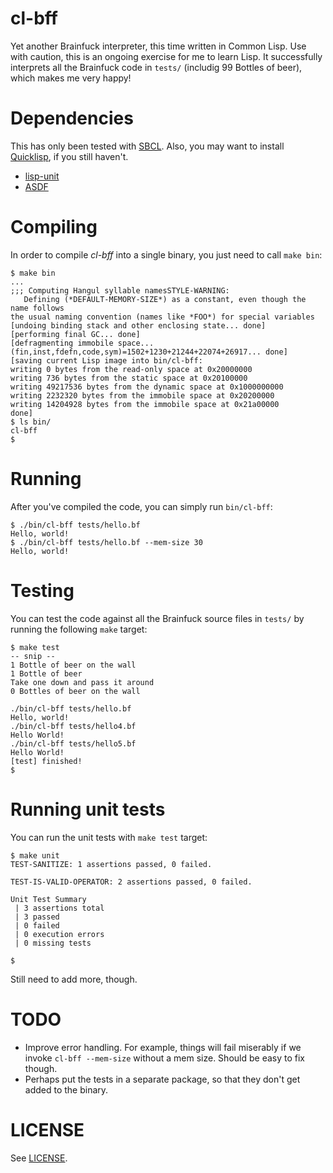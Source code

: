 # cl-bff

Yet another Brainfuck interpreter, this time written in Common Lisp. Use with caution, this is an ongoing exercise for me to learn Lisp. It successfully interprets all the Brainfuck code in `tests/` (includig 99 Bottles of beer), which makes me very happy!

# Dependencies

This has only been tested with [SBCL](http://sbcl.org). Also, you may want to install [Quicklisp](https://www.quicklisp.org/beta/), if you still haven't.

- [lisp-unit](https://www.cliki.net/lisp-unit)
- [ASDF](https://common-lisp.net/project/asdf/)

# Compiling
In order to compile _cl-bff_ into a single binary, you just need to call `make bin`:

```
$ make bin
...
;;; Computing Hangul syllable namesSTYLE-WARNING:
   Defining (*DEFAULT-MEMORY-SIZE*) as a constant, even though the name follows
the usual naming convention (names like *FOO*) for special variables
[undoing binding stack and other enclosing state... done]
[performing final GC... done]
[defragmenting immobile space... (fin,inst,fdefn,code,sym)=1502+1230+21244+22074+26917... done]
[saving current Lisp image into bin/cl-bff:
writing 0 bytes from the read-only space at 0x20000000
writing 736 bytes from the static space at 0x20100000
writing 49217536 bytes from the dynamic space at 0x1000000000
writing 2232320 bytes from the immobile space at 0x20200000
writing 14204928 bytes from the immobile space at 0x21a00000
done]
$ ls bin/
cl-bff
$
```

# Running
After you've compiled the code, you can simply run `bin/cl-bff`:

```
$ ./bin/cl-bff tests/hello.bf
Hello, world!
$ ./bin/cl-bff tests/hello.bf --mem-size 30
Hello, world!
```

# Testing
You can test the code against all the Brainfuck source files in `tests/` by running the following `make` target:

```
$ make test
-- snip --
1 Bottle of beer on the wall
1 Bottle of beer
Take one down and pass it around
0 Bottles of beer on the wall

./bin/cl-bff tests/hello.bf
Hello, world!
./bin/cl-bff tests/hello4.bf
Hello World!
./bin/cl-bff tests/hello5.bf
Hello World!
[test] finished!
$
```

# Running unit tests
You can run the unit tests with `make test` target:
```
$ make unit
TEST-SANITIZE: 1 assertions passed, 0 failed.

TEST-IS-VALID-OPERATOR: 2 assertions passed, 0 failed.

Unit Test Summary
 | 3 assertions total
 | 3 passed
 | 0 failed
 | 0 execution errors
 | 0 missing tests

$
```

Still need to add more, though.

# TODO

- Improve error handling. For example, things will fail miserably if we invoke `cl-bff --mem-size` without a mem size. Should be easy to fix though.
- Perhaps put the tests in a separate package, so that they don't get added to the binary.

# LICENSE

See [LICENSE](https://github.com/csixteen/cl-bff/blob/master/LICENSE).
